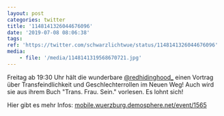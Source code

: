 ```yaml
---
layout: post
categories: twitter
title: '1148141326044676096'
date: '2019-07-08 08:06:38'
tags: 
ref: 'https://twitter.com/schwarzlichtwue/status/1148141326044676096'
media:
    - file: '/media/1148141319568670721.jpg'
---
```

Freitag ab 19:30 Uhr hält die wunderbare [@redhidinghood_](https://twitter.com/redhidinghood_) einen Vortrag über Transfeindlichkeit und Geschlechterrollen im Neuen Weg! Auch wird sie aus ihrem Buch "Trans. Frau. Sein." vorlesen. Es lohnt sich!



Hier gibt es mehr Infos: [mobile.wuerzburg.demosphere.net/event/1565](https://mobile.wuerzburg.demosphere.net/event/1565)  